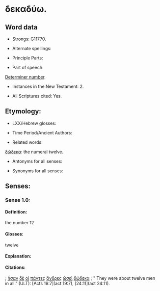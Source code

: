 # δεκαδύω.

<!-- Status: S2=NeedsFinalCheck -->
<!-- Lexica used for edits:   -->

## Word data

* Strongs: G11770.


* Alternate spellings: 

* Principle Parts: 

* Part of speech: 

[Determiner number](http://ugg.readthedocs.io/en/latest/determiner_number.html).

* Instances in the New Testament:  2.

* All Scriptures cited: Yes.

## Etymology: 


* LXX/Hebrew glosses: 

* Time Period/Ancient Authors: 

* Related words: 

[δώδεκα](../G14270/01.md): the numeral twelve.

* Antonyms for all senses:

* Synonyms for all senses: 


## Senses:

### Sense  1.0: 

#### Definition: 

the number 12

#### Glosses: 

twelve

#### Explanation: 

#### Citations: 

; [ἦσαν](../G99999/01.md) [δὲ](../G11610/01.md) [οἱ](../G35880/01.md) [πάντες](../G39560/01.md) [ἄνδρες](../G04350/01.md) [ὡσεὶ](../G56160/01.md) [δώδεκα](../G14270/01.md)
; " They were about twelve men in all." (ULT): 
[Acts 19:7](act 19:7), [24:11](act 24:11).